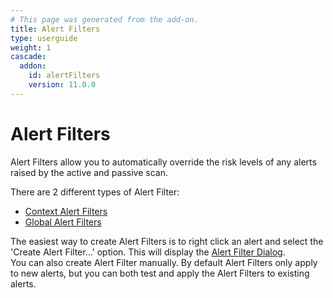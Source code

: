 ```yaml
---
# This page was generated from the add-on.
title: Alert Filters
type: userguide
weight: 1
cascade:
  addon:
    id: alertFilters
    version: 11.0.0
---
```


# Alert Filters

Alert Filters allow you to automatically override the risk levels
of any alerts raised by the active and passive scan.

There are 2 different types of Alert Filter:

- [Context Alert Filters](/docs/desktop/addons/alert-filters/contextalertfilter/)
- [Global Alert Filters](/docs/desktop/addons/alert-filters/globalalertfilter/)

The easiest way to create Alert Filters is to right click an alert and select
the 'Create Alert Filter...' option. This will display the
[Alert Filter Dialog](/docs/desktop/addons/alert-filters/alertfilterdialog/).  
You can also create Alert Filter manually.
By default Alert Filters only apply to new alerts, but you can both test and apply the Alert Filters to existing alerts.
